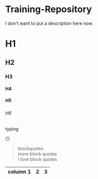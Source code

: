 # Training-Repository
I don't want to put a description here now. 
# H1
## H2
### H3
#### H4
##### H5
###### H6
typing

:no_mouth:


> blockquotes  
> more block quotes  
> I love block quotes  

column 1 | 2 | 3|
--- | --- | --- |
